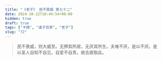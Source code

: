 ```yaml
---
title: "《老子》 民不畏威 第七十二"
date: 2024-10-22T10:44:54+08:00
hidden: true
draft: true
tags: ["卡揣", "诸子百家", "老子"]
slug: "72"
---
```


> 民不畏威，则大威至。无狎其所居，无厌其所生。夫唯不厌，是以不厌。是以圣人自知不自见，自爱不自贵。故去彼取此。